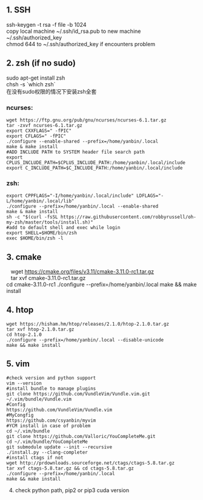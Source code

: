 ## 1. SSH   
ssh-keygen -t rsa -f file -b 1024   
copy local machine ~/.ssh/id_rsa.pub to new machine ~/.ssh/authorized_key   
chmod 644 to ~/.ssh/authorized_key if encounters problem   

## 2. zsh (if no sudo)   
sudo apt-get install zsh   
chsh -s \`which zsh\`   
在没有sudo权限的情况下安装zsh全套   
### ncurses:   
    wget https://ftp.gnu.org/pub/gnu/ncurses/ncurses-6.1.tar.gz   
    tar -zxvf ncurses-6.1.tar.gz   
    export CXXFLAGS=" -fPIC"   
    export CFLAGS=" -fPIC"   
    ./configure --enable-shared --prefix=/home/yanbin/.local   
    make & make install   
    #ADD INCLUDE PATH to SYSTEM header file search path   
    export CPLUS_INCLUDE_PATH=$CPLUS_INCLUDE_PATH:/home/yanbin/.local/include   
    export C_INCLUDE_PATH=$C_INCLUDE_PATH:/home/yanbin/.local/include   
   
### zsh:
    export CPPFLAGS="-I/home/yanbin/.local/include" LDFLAGS="-L/home/yanbin/.local/lib"   
    ./configure --prefix=/home/yanbin/.local --enable-shared   
    make & make install   
    sh -c "$(curl -fsSL https://raw.githubusercontent.com/robbyrussell/oh-my-zsh/master/tools/install.sh)"   
    #add to default shell and exec while login   
    export SHELL=$HOME/bin/zsh   
    exec $HOME/bin/zsh -l   
## 3. cmake
    wget https://cmake.org/files/v3.11/cmake-3.11.0-rc1.tar.gz   
    tar xvf cmake-3.11.0-rc1.tar.gz   
    cd cmake-3.11.0-rc1
    ./configure --prefix=/home/yanbin/.local
    make && make install
    
## 4. htop
    wget https://hisham.hm/htop/releases/2.1.0/htop-2.1.0.tar.gz   
    tar xvf htop-2.1.0.tar.gz   
    cd htop-2.1.0   
    ./configure --prefix=/home/yanbin/.local --disable-unicode   
    make && make install
    
## 5. vim
    #check version and python support
    vim --version	
    #install bundle to manage plugins
    git clone https://github.com/VundleVim/Vundle.vim.git ~/.vim/bundle/Vundle.vim
    #Config
    https://github.com/VundleVim/Vundle.vim
    #MyCongfig
    https://github.com/csyanbin/myvim
    #YCM install in case of problem
    cd ~/.vim/bundle
    git clone https://github.com/Valloric/YouCompleteMe.git   
    cd ~/.vim/bundle/YouCompleteMe   
    git submodule update --init --recursive
    ./install.py --clang-completer
    #install ctags if not
    wget http://prdownloads.sourceforge.net/ctags/ctags-5.8.tar.gz
    tar xvf ctags-5.8.tar.gz && cd ctags-5.8.tar.gz
    ./configure --prefix=/home/yanbin/.local
    make && make install
    
4. check python path, pip2 or pip3
    cuda version
	






